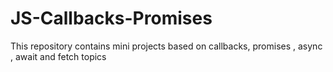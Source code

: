# JS-Callbacks-Promises
This repository contains mini projects based on callbacks, promises , async , await and fetch topics

